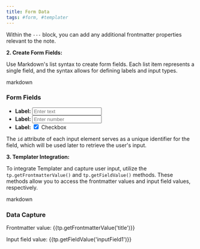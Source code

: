 ```yaml
---
title: Form Data
tags: #form, #templater
---
```




Within the `---` block, you can add any additional frontmatter properties relevant to the note.

**2. Create Form Fields:**

Use Markdown's list syntax to create form fields. Each list item represents a single field, and the syntax allows for defining labels and input types.

markdown
### Form Fields

- **Label:** <input type="text" id="inputField1" placeholder="Enter text">
- **Label:** <input type="number" id="inputField2" placeholder="Enter number">
- **Label:** <input type="checkbox" id="checkboxField" checked> Checkbox


The `id` attribute of each input element serves as a unique identifier for the field, which will be used later to retrieve the user's input.

**3. Templater Integration:**

To integrate Templater and capture user input, utilize the `tp.getFrontmatterValue()` and `tp.getFieldValue()` methods. These methods allow you to access the frontmatter values and input field values, respectively.

markdown
### Data Capture

Frontmatter value: {{tp.getFrontmatterValue('title')}}

Input field value: {{tp.getFieldValue('inputField1')}}


